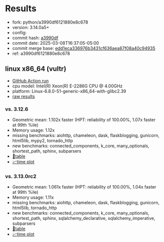 # Results

- fork: python/a3990df6121880e8c678
- version: 3.14.0a5+
- config: 
- commit hash: [a3990df](https://github.com/python/cpython/commit/a3990df)
- commit date: 2025-03-08T16:37:05-05:00
- commit merge base: [edd1eca336976b3431cf636aea87f08a40c94935](https://github.com/python/cpython/commit/edd1eca336976b3431cf636aea87f08a40c94935)
- ref: a3990df6121880e8c678

## linux x86_64 (vultr)

- [GitHub Action run](https://github.com/facebookexperimental/free-threading-benchmarking/actions/runs/13742756571)
- cpu model: Intel(R) Xeon(R) E-2286G CPU @ 4.00GHz
- platform: Linux-6.8.0-51-generic-x86_64-with-glibc2.39
- [raw results](bm-20250308-vultr-x86_64-python-a3990df6121880e8c678-3.14.0a5%2B-a3990df.json)

### vs. 3.12.6

- Geometric mean: 1.102x faster (HPT: reliability of 100.00%, 1.07x faster at 99th %ile)
- Memory usage: 1.12x
- missing benchmarks: aiohttp, chameleon, dask, flaskblogging, gunicorn, html5lib, mypy2, tornado_http
- new benchmarks: connected_components, k_core, many_optionals, shortest_path, sphinx, subparsers
- [📄table](bm-20250308-vultr-x86_64-python-a3990df6121880e8c678-3.14.0a5%2B-a3990df-vs-3.12.6.md)
- [📈time plot](bm-20250308-vultr-x86_64-python-a3990df6121880e8c678-3.14.0a5%2B-a3990df-vs-3.12.6.svg)

### vs. 3.13.0rc2

- Geometric mean: 1.061x faster (HPT: reliability of 100.00%, 1.04x faster at 99th %ile)
- Memory usage: 1.11x
- missing benchmarks: aiohttp, chameleon, dask, flaskblogging, gunicorn, html5lib, tornado_http
- new benchmarks: connected_components, k_core, many_optionals, shortest_path, sphinx, sqlalchemy_declarative, sqlalchemy_imperative, subparsers
- [📄table](bm-20250308-vultr-x86_64-python-a3990df6121880e8c678-3.14.0a5%2B-a3990df-vs-3.13.0rc2.md)
- [📈time plot](bm-20250308-vultr-x86_64-python-a3990df6121880e8c678-3.14.0a5%2B-a3990df-vs-3.13.0rc2.svg)


